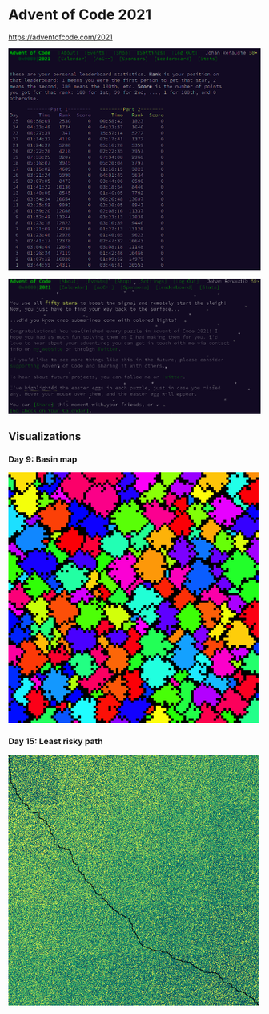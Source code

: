 # Advent of Code 2021

https://adventofcode.com/2021

![](screenshot.png)

![](screenshot2.png)

## Visualizations

### Day 9: Basin map
![](visualization/map09.png)

### Day 15: Least risky path
![](visualization/map15.png)
